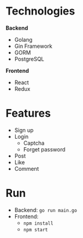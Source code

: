 # Technologies

**Backend**

- Golang
- Gin Framework
- GORM
- PostgreSQL

**Frontend**

- React
- Redux

# Features

- Sign up
- Login
  - Captcha
  - Forget password
- Post
- Like
- Comment

# Run

- Backend: `go run main.go`
- Frontend:
  - `npm install` 
  - `npm start`
